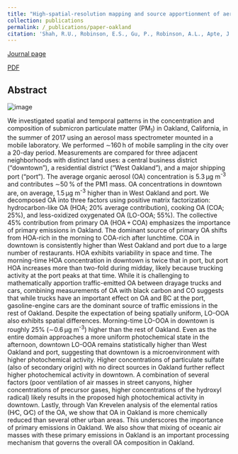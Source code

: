 ```yaml
---
title: "High-spatial-resolution mapping and source apportionment of aerosol composition in Oakland, California, using mobile aerosol mass spectrometry"
collection: publications
permalink: /_publications/paper-oakland
citation: 'Shah, R.U., Robinson, E.S., Gu, P., Robinson, A.L., Apte, J.S. and Presto, A.A., 2018. High-spatial-resolution mapping and source apportionment of aerosol composition in Oakland, California, using mobile aerosol mass spectrometry. Atmospheric Chemistry and Physics, 18(22), pp.16325-16344.'
---
```

[Journal page](https://acp.copernicus.org/articles/18/16325/2018/)

[PDF](https://rishabhshah-92.github.io/files/paper-oakland.pdf)

## Abstract
![image](https://rishabhshah-92.github.io/files/toc-oakland.png)

We investigated spatial and temporal patterns in the concentration and composition of submicron particulate matter (PM<sub>1</sub>) in Oakland, California, in the summer of 2017 using an aerosol mass spectrometer mounted in a mobile laboratory. We performed ∼160 h of mobile sampling in the city over a 20-day period. Measurements are compared for three adjacent neighborhoods with distinct land uses: a central business district (“downtown”), a residential district (“West Oakland”), and a major shipping port (“port”). The average organic aerosol (OA) concentration is 5.3 μg m<sup>-3</sup> and contributes ∼50 % of the PM1 mass. OA concentrations in downtown are, on average, 1.5 μg m<sup>-3</sup> higher than in West Oakland and port. We decomposed OA into three factors using positive matrix factorization: hydrocarbon-like OA (HOA; 20% average contribution), cooking OA (COA; 25%), and less-oxidized oxygenated OA (LO-OOA; 55%). The collective 45% contribution from primary OA (HOA + COA) emphasizes the importance of primary emissions in Oakland. The dominant source of primary OA shifts from HOA-rich in the morning to COA-rich after lunchtime. COA in downtown is consistently higher than West Oakland and port due to a large number of restaurants. HOA exhibits variability in space and time. The morning-time HOA concentration in downtown is twice that in port, but port HOA increases more than two-fold during midday, likely because trucking activity at the port peaks at that time. While it is challenging to mathematically apportion traffic-emitted OA between drayage trucks and cars, combining measurements of OA with black carbon and CO suggests that while trucks have an important effect on OA and BC at the port, gasoline-engine cars are the dominant source of traffic emissions in the rest of Oakland. Despite the expectation of being spatially uniform, LO-OOA also exhibits spatial differences. Morning-time LO-OOA in downtown is roughly 25% (∼0.6 μg m<sup>-3</sup>) higher than the rest of Oakland. Even as the entire domain approaches a more uniform photochemical state in the afternoon, downtown LO-OOA remains statistically higher than West Oakland and port, suggesting that downtown is a microenvironment with higher photochemical activity. Higher concentrations of particulate sulfate (also of secondary origin) with no direct sources in Oakland further reflect higher photochemical activity in downtown. A combination of several factors (poor ventilation of air masses in street canyons, higher concentrations of precursor gases, higher concentrations of the hydroxyl radical) likely results in the proposed high photochemical activity in downtown. Lastly, through Van Krevelen analysis of the elemental ratios (H∕C, O∕C) of the OA, we show that OA in Oakland is more chemically reduced than several other urban areas. This underscores the importance of primary emissions in Oakland. We also show that mixing of oceanic air masses with these primary emissions in Oakland is an important processing mechanism that governs the overall OA composition in Oakland.